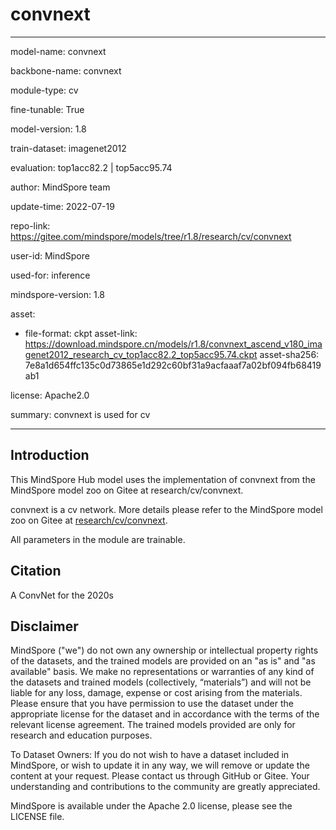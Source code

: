 # convnext

---

model-name: convnext

backbone-name: convnext

module-type: cv

fine-tunable: True

model-version: 1.8

train-dataset: imagenet2012

evaluation: top1acc82.2 | top5acc95.74

author: MindSpore team

update-time: 2022-07-19

repo-link: <https://gitee.com/mindspore/models/tree/r1.8/research/cv/convnext>

user-id: MindSpore

used-for: inference

mindspore-version: 1.8

asset:

-
    file-format: ckpt
    asset-link: <https://download.mindspore.cn/models/r1.8/convnext_ascend_v180_imagenet2012_research_cv_top1acc82.2_top5acc95.74.ckpt>
    asset-sha256: 7e8a1d654ffc135c0d73865e1d292c60bf31a9acfaaaf7a02bf094fb68419ab1

license: Apache2.0

summary: convnext is used for cv

---

## Introduction

This MindSpore Hub model uses the implementation of convnext from the MindSpore model zoo on Gitee at research/cv/convnext.

convnext is a cv network. More details please refer to the MindSpore model zoo on Gitee at [research/cv/convnext](https://gitee.com/mindspore/models/blob/r1.8/research/cv/convnext/README_CN.md).

All parameters in the module are trainable.

## Citation

A ConvNet for the 2020s

## Disclaimer

MindSpore ("we") do not own any ownership or intellectual property rights of the datasets, and the trained models are provided on an "as is" and "as available" basis. We make no representations or warranties of any kind of the datasets and trained models (collectively, “materials”) and will not be liable for any loss, damage, expense or cost arising from the materials. Please ensure that you have permission to use the dataset under the appropriate license for the dataset and in accordance with the terms of the relevant license agreement. The trained models provided are only for research and education purposes.

To Dataset Owners: If you do not wish to have a dataset included in MindSpore, or wish to update it in any way, we will remove or update the content at your request. Please contact us through GitHub or Gitee. Your understanding and contributions to the community are greatly appreciated.

MindSpore is available under the Apache 2.0 license, please see the LICENSE file.
